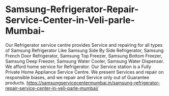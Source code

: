 # Samsung-Refrigerator-Repair-Service-Center-in-Veli-parle-Mumbai-
Our Refrigerator service centre provides Service and repairing for all types of Samsung  Refrigerator Like Samsung  Side By Side Refrigerator, Samsung  French Door Refrigerator, Samsung  Top Freezer, Samsung  Bottom Freezer, Samsung  Deep Freezer, Samsung  Water Cooler, Samsung  Water Dispenser. We afford home service for Refrigerator. Our Service station is a Fully Private Home Appliance Service Centre. We present Services and repair on responsible biases, and we repair and Service only out of Guarantee products. https://samsungservicecentermumbai.in/samsung-refrigerator-repair-service-center-in-veli-parle-mumbai/
